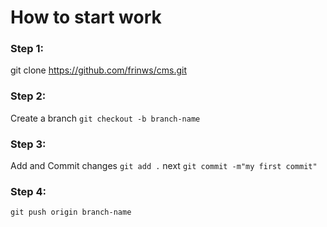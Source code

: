 # How to start work

### Step 1:
git clone https://github.com/frinws/cms.git

### Step 2:
Create a branch ``git checkout -b branch-name``

### Step 3:
Add and Commit changes
``git add .``
next
``git commit -m"my first commit"``

### Step 4:
``git push origin branch-name``